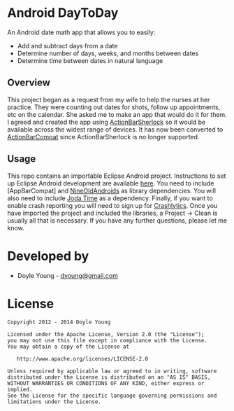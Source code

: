 Android DayToDay
================

An Android date math app that allows you to easily:
* Add and subtract days from a date
* Determine number of days, weeks, and months between dates
* Determine time between dates in natural language

Overview
--------

This project began as a request from my wife to help the nurses at her practice.
They were counting out dates for shots, follow up appointments, etc on the
calendar. She asked me to make an app that would do it for them. I agreed and
created the app using [ActionBarSherlock] so it would be available across the
widest range of devices. It has now been converted to [ActionBarCompat] since
ActionBarSherlock is no longer supported.

Usage
-----

This repo contains an importable Eclipse Android project.  Instructions to set
up Eclipse Android development are available [here].  You need to include
[AppBarCompat] and [NineOldAndroids] as library dependencies.  You will also
need to include [Joda Time] as a dependency.  Finally, if you want to enable
crash reporting you will need to sign up for [Crashlytics]. Once you have
imported the project and included the libraries, a Project -> Clean is usually
all that is necessary. If you have any further questions, please let me know.

Developed by
============
* Doyle Young - dyoung@gmail.com

License
=======

    Copyright 2012 - 2014 Doyle Young

    Licensed under the Apache License, Version 2.0 (the "License");
    you may not use this file except in compliance with the License.
    You may obtain a copy of the License at

       http://www.apache.org/licenses/LICENSE-2.0

    Unless required by applicable law or agreed to in writing, software
    distributed under the License is distributed on an "AS IS" BASIS,
    WITHOUT WARRANTIES OR CONDITIONS OF ANY KIND, either express or implied.
    See the License for the specific language governing permissions and
    limitations under the License.

[Joda Time]: http://joda-time.sourceforge.net/
[NineOldAndroids]: https://github.com/JakeWharton/NineOldAndroids
[ActionBarSherlock]: https://github.com/JakeWharton/ActionBarSherlock
[ActionBarCompat]: http://android-developers.blogspot.com/2013/08/actionbarcompat-and-io-2013-app-source.html
[Crashlytics]: http://try.crashlytics.com/ 
[here]: http://developer.android.com/sdk/index.html

